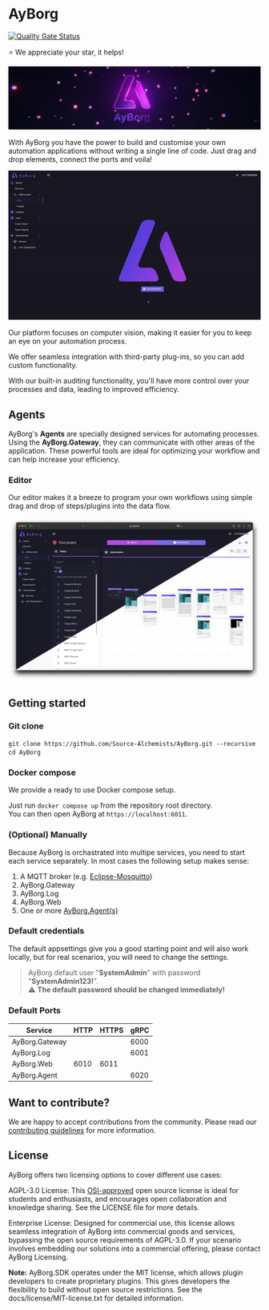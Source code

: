 # AyBorg

[![Quality Gate Status](https://sonarcloud.io/api/project_badges/measure?project=Source-Alchemists_AyBorg&metric=alert_status)](https://sonarcloud.io/summary/new_code?id=Source-Alchemists_AyBorg)

:star:  We appreciate your star, it helps!

![Title](docs/img/title.png)

With AyBorg you have the power to build and customise your own automation applications without writing a single line of code. Just drag and drop elements, connect the ports and voila!

![Workflow](docs/img/workflow.gif)

Our platform focuses on computer vision, making it easier for you to keep an eye on your automation process.

We offer seamless integration with third-party plug-ins, so you can add custom functionality.

With our built-in auditing functionality, you'll have more control over your processes and data, leading to improved efficiency.

## Agents

AyBorg's **Agents** are specially designed services for automating processes. Using the **AyBorg.Gateway**, they can communicate with other areas of the application. These powerful tools are ideal for optimizing your workflow and can help increase your efficiency.

### Editor

Our editor makes it a breeze to program your own workflows using simple drag and drop of steps/plugins into the data flow.

![Agent editor](docs/img/agent-editor-comb.png)

## Getting started

### Git clone

`git clone https://github.com/Source-Alchemists/AyBorg.git --recursive` \
`cd AyBorg`

### Docker compose

We provide a ready to use Docker compose setup.

Just run `docker compose up` from the repository root directory. \
You can then open AyBorg at `https://localhost:6011`.

### (Optional) Manually

Because AyBorg is orchastrated into multipe services, you need to start each service separately.
In most cases the following setup makes sense:

1. A MQTT broker (e.g. [Eclipse-Mosquitto](https://mosquitto.org))
2. AyBorg.Gateway
3. AyBorg.Log
4. AyBorg.Web
5. One or more [AyBorg.Agent(s)](docs/agent/agent.md)

### Default credentials

The default appsettings give you a good starting point and will also work locally, but for real scenarios, you will need to change the settings.

> AyBorg default user "**SystemAdmin**" with password "**SystemAdmin123!**". \
> :warning: **The default password should be changed immediately!**

### Default Ports

| Service          | HTTP | HTTPS | gRPC |
| ---------------- | ---- | ----- | ---- |
| AyBorg.Gateway   |      |       | 6000 |
| AyBorg.Log       |      |       | 6001 |
| AyBorg.Web       | 6010 | 6011  |      |
| AyBorg.Agent     |      |       | 6020 |

## Want to contribute?

We are happy to accept contributions from the community. Please read our [contributing guidelines](CONTRIBUTING.md) for more information.

## License

AyBorg offers two licensing options to cover different use cases:

AGPL-3.0 License: This [OSI-approved](https://opensource.org/licenses/) open source license is ideal for students and enthusiasts, and encourages open collaboration and knowledge sharing. See the LICENSE file for more details.

Enterprise License: Designed for commercial use, this license allows seamless integration of AyBorg into commercial goods and services, bypassing the open source requirements of AGPL-3.0. If your scenario involves embedding our solutions into a commercial offering, please contact AyBorg Licensing.

**Note:** AyBorg.SDK operates under the MIT license, which allows plugin developers to create proprietary plugins. This gives developers the flexibility to build without open source restrictions. See the docs/license/MIT-license.txt for detailed information.
